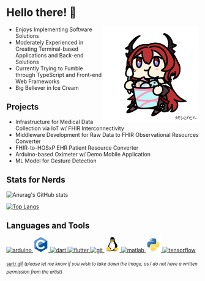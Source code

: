 # Hello there! 👋
<img align="right" src="https://github.com/razyoboy/razyoboy/blob/main/img/arknights-surtr.gif" width="250" height="250" />

* Enjoys Implementing Software Solutions
* Moderately Experienced in Creating Terminal-based Applications and Back-end Solutions
* Currently Trying to Fumble through TypeScript and Front-end Web Frameworks
* Big Believer in Ice Cream

## Projects
* Infrastructure for Medical Data Collection via IoT w/ FHIR Interconnectivity
* Middleware Development for Raw Data to FHIR Observational Resources Converter
* FHIR-to-HOSxP EHR Patient Resource Converter
* Arduino-based Oximeter w/ Demo Mobile Application
* ML Model for Gesture Detection

## Stats for Nerds
![Anurag's GitHub stats](https://github-readme-stats.vercel.app/api?username=razyoboy&show_icons=true&theme=github_dark&count_private=true)

[![Top Langs](https://github-readme-stats.vercel.app/api/top-langs/?username=razyoboy&layout=compact&theme=github_dark)](https://github.com/anuraghazra/github-readme-stats)

## Languages and Tools
<p align="left"> <a href="https://www.arduino.cc/" target="_blank" rel="noreferrer"> <img src="https://cdn.worldvectorlogo.com/logos/arduino-1.svg" alt="arduino" width="40" height="40"/> </a> <a href="https://www.cprogramming.com/" target="_blank" rel="noreferrer"> <img src="https://raw.githubusercontent.com/devicons/devicon/master/icons/c/c-original.svg" alt="c" width="40" height="40"/> </a> <a href="https://dart.dev" target="_blank" rel="noreferrer"> <img src="https://www.vectorlogo.zone/logos/dartlang/dartlang-icon.svg" alt="dart" width="40" height="40"/> </a> <a href="https://flutter.dev" target="_blank" rel="noreferrer"> <img src="https://www.vectorlogo.zone/logos/flutterio/flutterio-icon.svg" alt="flutter" width="40" height="40"/> </a> <a href="https://git-scm.com/" target="_blank" rel="noreferrer"> <img src="https://www.vectorlogo.zone/logos/git-scm/git-scm-icon.svg" alt="git" width="40" height="40"/> </a> <a href="https://www.linux.org/" target="_blank" rel="noreferrer"> <img src="https://raw.githubusercontent.com/devicons/devicon/master/icons/linux/linux-original.svg" alt="linux" width="40" height="40"/> </a> <a href="https://www.mathworks.com/" target="_blank" rel="noreferrer"> <img src="https://upload.wikimedia.org/wikipedia/commons/2/21/Matlab_Logo.png" alt="matlab" width="40" height="40"/> </a> <a href="https://www.python.org" target="_blank" rel="noreferrer"> <img src="https://raw.githubusercontent.com/devicons/devicon/master/icons/python/python-original.svg" alt="python" width="40" height="40"/> </a> <a href="https://www.tensorflow.org" target="_blank" rel="noreferrer"> <img src="https://www.vectorlogo.zone/logos/tensorflow/tensorflow-icon.svg" alt="tensorflow" width="40" height="40"/> </a> </p>

<sub>[surtr gif](https://twitter.com/seseren_kr)
(*please let me know if you wish to take down the image, as I do not have a written permission from the artist*)<sub>
